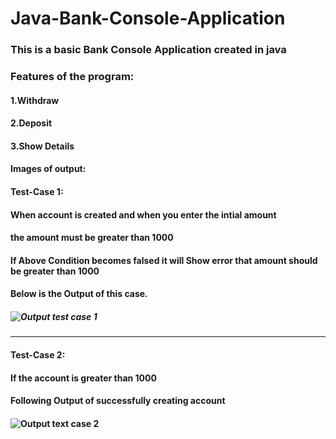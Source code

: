 # Java-Bank-Console-Application

### This is a basic Bank Console Application created in java

### Features of the program:

#### 1.Withdraw

#### 2.Deposit

#### 3.Show Details

#### Images of output:
#### Test-Case 1: 
#### When account is created and when you enter the intial amount<br>
#### the amount must be greater than 1000<br>
#### If Above Condition becomes falsed it will Show error that amount should be greater than  1000<br> 
#### Below is the Output of this case.<br>
##### ![Output test case 1](https://imgur.com/8wfIAe8)

---

#### Test-Case 2: 
#### If the account is greater than 1000 <br>
#### Following Output of successfully creating account<br>
#### ![Output text case 2](https://imgur.com/ZbtJEzq)










